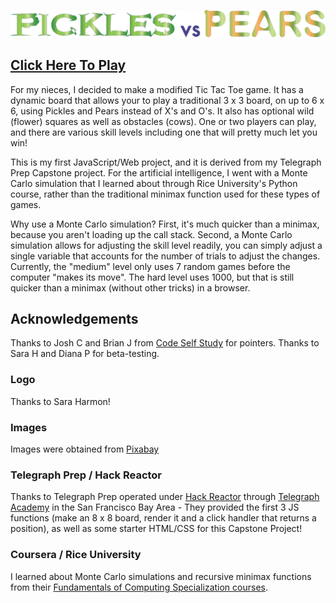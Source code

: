 ![Pickles vs. Pears!](images/picklesPearsLogo/picklespearsfinal2.png?raw=true "Pickles vs. Pears!")
## [Click Here To Play](https://github.com/datadaveshin/pickles-vs-pears)
For my nieces, I decided to make a modified Tic Tac Toe game. It has a dynamic board that allows your to play a traditional 3 x 3 board, on up to 6 x 6, using Pickles and Pears instead of X's and O's. It also has optional wild (flower) squares as well as obstacles (cows). One or two players can play, and there are various skill levels including one that will pretty much let you win!

This is my first JavaScript/Web project, and it is derived from my Telegraph Prep Capstone project. For the artificial intelligence, I went with a Monte Carlo simulation that I learned about through Rice University's Python course, rather than the traditional minimax function used for these types of games.

Why use a Monte Carlo simulation? First, it's much quicker than a minimax, because you aren't loading up the call stack. Second, a Monte Carlo simulation allows for adjusting the skill level readily, you can simply adjust a single variable that accounts for the number of trials to adjust the changes. Currently, the "medium" level only uses 7 random games before the computer "makes its move". The hard level uses 1000, but that is still quicker than a minimax (without other tricks) in a browser.

## Acknowledgements
Thanks to Josh C and Brian J from [Code Self Study](http://www.codeselfstudy.com) for pointers. Thanks to Sara H and Diana P for beta-testing.

### Logo
Thanks to Sara Harmon!

### Images
Images were obtained from [Pixabay](http://www.pixabay.com)

### Telegraph Prep / Hack Reactor
Thanks to Telegraph Prep operated under [Hack Reactor](http://www.hackreactor.com/) through [Telegraph Academy](http://getcoding.hackreactor.com/telegraph-academy/) in the San Francisco Bay Area - They provided the first 3 JS functions (make an 8 x 8 board, render it and a click handler that returns a position), as well as some starter HTML/CSS for this Capstone Project!

### Coursera / Rice University
I learned about Monte Carlo simulations and recursive minimax functions from their [Fundamentals of Computing Specialization courses](https://www.coursera.org/specializations/computer-fundamentals).

